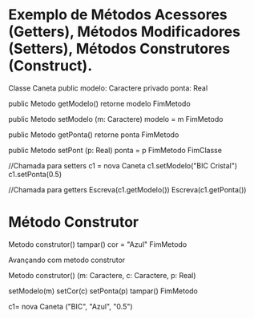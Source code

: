 # Exemplo de Métodos Acessores (Getters), Métodos Modificadores (Setters), Métodos Construtores (Construct).

Classe Caneta
  public modelo: Caractere
  privado ponta: Real
  
  public Metodo getModelo()
    retorne modelo
  FimMetodo
   
  public Metodo setModelo
    (m: Caractere)
    modelo = m
  FimMetodo
   
  public Metodo getPonta()
    retorne ponta
  FimMetodo
  
  public Metodo setPont
    (p: Real)
    ponta = p
  FimMetodo
 FimClasse
 
 //Chamada para setters
 c1 = nova Caneta
 c1.setModelo("BIC Cristal")
 c1.setPonta(0.5)
 
 //Chamada para getters
 Escreva(c1.getModelo())
 Escreva(c1.getPonta())
 
 # Método Construtor
 
 Metodo construtor()
  tampar()
  cor = "Azul"
 FimMetodo
 
 Avançando com metodo construtor
 
  
 Metodo construtor()
  (m: Caractere,
   c: Caractere,
   p: Real)
   
   setModelo(m)
   setCor(c)
   setPonta(p)
   tampar()
 FimMetodo
 
 c1= nova Caneta
  ("BIC", "Azul", "0.5")
 
 
